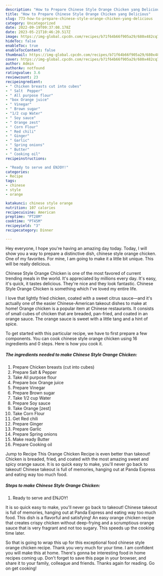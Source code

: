 ```yaml
---
description: "How to Prepare Chinese Style Orange Chicken yang Delicious"
title: "How to Prepare Chinese Style Orange Chicken yang Delicious"
slug: 773-how-to-prepare-chinese-style-orange-chicken-yang-delicious
category: Uncategorized
date: 2022-09-19T09:37:08.178Z
date: 2023-05-21T10:46:20.517Z
image: https://img-global.cpcdn.com/recipes/b71f64b66f905a29/680x482cq70/chinese-style-orange-chicken-recipe-main-photo.jpg
hideToc: false
enableToc: true
enableTocContent: false
thumbnail: https://img-global.cpcdn.com/recipes/b71f64b66f905a29/680x482cq70/chinese-style-orange-chicken-recipe-main-photo.jpg
cover: https://img-global.cpcdn.com/recipes/b71f64b66f905a29/680x482cq70/chinese-style-orange-chicken-recipe-main-photo.jpg
author: Admin
authorAv: notfound
ratingvalue: 3.6
reviewcount: 23
recipeingredient:
- " Chicken breasts cut into cubes"
- " Salt  Pepper"
- " All purpose flour"
- "box Orange juice"
- " Vinegar"
- " Brown sugar"
- "1/2 cup Water"
- " Soy sauce"
- " Orange zest"
- " Corn Flour"
- " Red chili"
- " Ginger"
- " Garlic"
- " Spring onions"
- " Butter"
- " Cooking oil"
recipeinstructions:

- "Ready to serve and ENJOY!"
categories:
- Recipe
tags:
- chinese
- style
- orange

katakunci: chinese style orange 
nutrition: 107 calories
recipecuisine: American
preptime: "PT28M"
cooktime: "PT45M"
recipeyield: "3"
recipecategory: Dinner

---
```



Hey everyone, I hope you're having an amazing day today. Today, I will show you a way to prepare a distinctive dish, chinese style orange chicken. One of my favorites. For mine, I am going to make it a little bit unique. This will be really delicious.

Chinese Style Orange Chicken is one of the most favored of current trending meals in the world. It's appreciated by millions every day. It's easy, it's quick, it tastes delicious. They're nice and they look fantastic. Chinese Style Orange Chicken is something which I've loved my entire life.

I love that lightly fried chicken, coated with a sweet citrus sauce—and it&#39;s actually one of the easier Chinese-American takeout dishes to make at home! Orange chicken is a popular item at Chinese restaurants. It consists of small cubes of chicken that are breaded, pan-fried, and coated in an orange sauce. The orange sauce is sweet with a little tang and a hint of spice.


To get started with this particular recipe, we have to first prepare a few components. You can cook chinese style orange chicken using 16 ingredients and 0 steps. Here is how you cook it.

<!--inarticleads1-->

##### The ingredients needed to make Chinese Style Orange Chicken:

1. Prepare  Chicken breasts (cut into cubes)
1. Prepare  Salt &amp; Pepper
1. Take  All purpose flour
1. Prepare box Orange juice
1. Prepare  Vinegar
1. Prepare  Brown sugar
1. Take 1/2 cup Water
1. Prepare  Soy sauce
1. Take  Orange [zest]
1. Take  Corn Flour
1. Get  Red chili
1. Prepare  Ginger
1. Prepare  Garlic
1. Prepare  Spring onions
1. Make ready  Butter
1. Prepare  Cooking oil


Jump to Recipe This Orange Chicken Recipe is even better than takeout! Chicken is breaded, fried, and coated with the most amazing sweet and spicy orange sauce. It is so quick easy to make, you&#39;ll never go back to takeout! Chinese takeout is full of memories, hanging out at Panda Express and eating way too much food. 

<!--inarticleads2-->

##### Steps to make Chinese Style Orange Chicken:


1. Ready to serve and ENJOY!

It is so quick easy to make, you&#39;ll never go back to takeout! Chinese takeout is full of memories, hanging out at Panda Express and eating way too much food. This dish is a flavorful and satisfying! An easy orange chicken recipe that creates crispy chicken without deep-frying and a scrumptious orange sauce that is very fragrant and not too sugary. This speeds up the cooking time later. 

So that is going to wrap this up for this exceptional food chinese style orange chicken recipe. Thank you very much for your time. I am confident you will make this at home. There's gonna be interesting food in home recipes coming up. Don't forget to save this page in your browser, and share it to your family, colleague and friends. Thanks again for reading. Go on get cooking!
